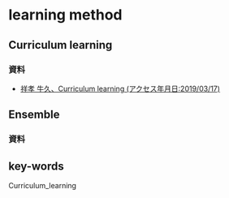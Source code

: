 # learning method

## Curriculum learning
### **資料**
- [祥孝 牛久、Curriculum learning (アクセス年月日:2019/03/17)](https://www.slideshare.net/YoshitakaUshiku/20150530-kantocv-curriculumlearning)

## Ensemble
### **資料**

## key-words
Curriculum_learning